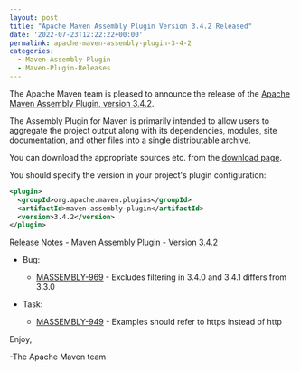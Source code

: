 ```yaml
---
layout: post
title: "Apache Maven Assembly Plugin Version 3.4.2 Released"
date: '2022-07-23T12:22:22+00:00'
permalink: apache-maven-assembly-plugin-3-4-2
categories:
  - Maven-Assembly-Plugin
  - Maven-Plugin-Releases
---
```

The Apache Maven team is pleased to announce the release of the [Apache
Maven Assembly Plugin, version 3.4.2](https://maven.apache.org/plugins/maven-assembly-plugin/).

The Assembly Plugin for Maven is primarily intended to allow users to aggregate
the project output along with its dependencies, modules, site documentation,
and other files into a single distributable archive.

You can download the appropriate sources etc. from the [download page](https://maven.apache.org/plugins/maven-assembly-plugin/download.cgi).

You should specify the version in your project's plugin configuration:

```xml
<plugin>
  <groupId>org.apache.maven.plugins</groupId>
  <artifactId>maven-assembly-plugin</artifactId>
  <version>3.4.2</version>
</plugin>
```

<!-- more -->

[Release Notes - Maven Assembly Plugin - Version 3.4.2](https://issues.apache.org/jira/secure/ReleaseNote.jspa?projectId=12317220&version=12352095)

* Bug:

    * [MASSEMBLY-969](https://issues.apache.org/jira/browse/MASSEMBLY-969) - Excludes filtering in 3.4.0 and 3.4.1 differs from 3.3.0

* Task:

    * [MASSEMBLY-949](https://issues.apache.org/jira/browse/MASSEMBLY-949) - Examples should refer to https instead of http

Enjoy,

-The Apache Maven team
